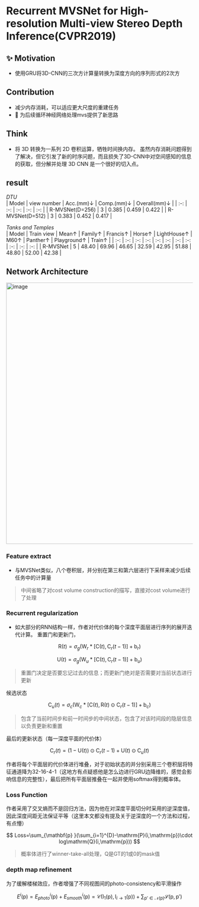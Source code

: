 # Recurrent MVSNet for High-resolution Multi-view Stereo Depth Inference(CVPR2019)


## :sparkles: Motivation
- 使用GRU将3D-CNN的三次方计算量转换为深度方向的序列形式的2次方

## Contribution
- 减少内存消耗，可以适应更大尺度的重建任务
- :dizzy:	为后续循环神经网络处理mvs提供了新思路

## Think
- 将 3D 转换为一系列 2D 卷积运算，牺牲时间换内存。 虽然内存消耗问题得到了解决，但它引发了新的时序问题，而且损失了3D-CNN中对空间感知的信息的获取，但分解并处理 3D CNN 是一个很好的切入点。

## result
 
*DTU*  
| Model | view number | Acc.(mm)↓ | Comp.(mm)↓ | Overall(mm)↓ |
| :-: | :-: | :-: | :-: | :-: |
| R-MVSNet(D=256) | 3 | 0.385 | 0.459 | 0.422 |
| R-MVSNet(D=512) | 3 | 0.383 | 0.452 | 0.417 |

*Tanks and Temples*  
| Model | Train view | Mean↑ | Family↑ | Francis↑ | Horse↑ | LightHouse↑ | M60↑ | Panther↑ | Playground↑ | Train↑ |
| :-: | :-: | :-: | :-: | :-: | :-: | :-: | :-: | :-: | :-: | :-: |
| R-MVSNet | 5 | 48.40 | 69.96 | 46.65 | 32.59 | 42.95 | 51.88 | 48.80 | 52.00 | 42.38 |

## Network Architecture

<img width="703" alt="image" src="https://github.com/elleryw0518/MVS/assets/101634608/7a349e37-69ea-4e08-aa4e-f0541bf4b6d3">

### Feature extract

- 与MVSNet类似，八个卷积层，并分别在第三和第六层进行下采样来减少后续任务中的计算量

> 中间省略了对cost volume construction的描写，直接对cost volume进行了处理

### Recurrent regularization

- 如大部分的RNN结构一样，作者对代价体的每个深度平面层进行序列的展开迭代计算。
重置门和更新门，

$$
\mathrm{R}(t) = \sigma_g(\mathrm{W}_r * [\mathrm{C}(t),\mathrm{C}_r(t-1)]+\mathrm{b}_r)
$$

$$
\mathrm{U}(t) = \sigma_g(\mathrm{W}_u * [\mathrm{C}(t),\mathrm{C}_r(t-1)]+\mathrm{b}_u)
$$

> 重置门决定是否要忘记过去的信息；而更新门绝对是否需要对当前状态进行更新

候选状态

$$
\mathrm{C}_u(t) = \sigma_c(\mathrm{W}_c * [\mathrm{C}(t),\mathrm{R}(t)\odot \mathrm{C}_r(t-1)]+\mathrm{b}_c)
$$

> 包含了当前时间步和前一时间步的中间状态，包含了对该时间段的隐层信息以负责更新和重置

最后的更新状态（每一深度平面的代价体）

$$
\mathrm{C}_r(t)=(1-\mathrm{U}(t) )\odot\mathrm{C}_r(t-1)+\mathrm{U}(t)\odot\mathrm{C}_u(t)    
$$

作者将每个平面层的代价体进行堆叠，对于初始状态的并分别采用三个卷积层将特征通道降为32-16-4-1（这地方有点疑惑他是怎么边进行GRU边降维的，感觉会影响信息的完整性），最后把所有平面层推叠在一起并使用softmax得到概率体。

### Loss Function
作者采用了交叉熵而不是回归方法，因为他在对深度平面切分时采用的逆深度值，因此深度间距无法保证平等（这里本文都没有提及关于逆深度的一个方法和过程，有点懵）

$$
Loss=\sum_{\mathbf{p} }(\sum_{i=1}^{D}-\mathrm{P}(i,\mathrm{p})\cdot log\mathrm{Q}(i,\mathrm{p})) 
$$

> 概率体进行了winner-take-all处理，Q是GT的1或0的mask值

### depth map refinement

为了缓解楼梯效应，作者增强了不同视图间的photo-consistency和平滑操作

$$
E^i(\mathrm{p})=E^i_{photo}(\mathrm{p})+E^i_{smooth}(\mathrm{p})
=\mathcal{C}(\mathrm{I}_1(\mathrm{p}), \mathrm{I}_{i\to 1}(\mathrm{p}))+\sum_{\mathrm{p}'\in \mathcal{N}(\mathrm{p}) }\mathcal{S}(\mathrm{p},\mathrm{p}'  )  
$$
